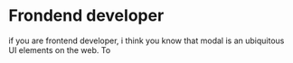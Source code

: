 # Frondend developer
if you are frontend developer, i think you know that modal is an ubiquitous
UI elements on the web. To